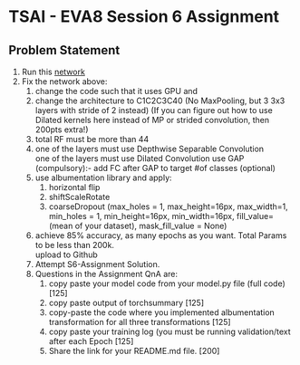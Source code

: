# TSAI - EVA8 Session 6 Assignment

## Problem Statement

1. Run this [network](https://colab.research.google.com/drive/1qlewMtxcAJT6fIJdmMh8pSf2e-dh51Rw)  
2. Fix the network above:  
    1. change the code such that it uses GPU and  
    2. change the architecture to C1C2C3C40 (No MaxPooling, but 3 3x3 layers with stride of 2 instead) (If you can figure out how to use Dilated kernels here instead of MP or strided convolution, then 200pts extra!)   
    3. total RF must be more than 44  
    4. one of the layers must use Depthwise Separable Convolution  
    one of the layers must use Dilated Convolution
    use GAP (compulsory):- add FC after GAP to target #of classes (optional)
    5. use albumentation library and apply:  
        1. horizontal flip
        2. shiftScaleRotate
        3. coarseDropout (max_holes = 1, max_height=16px, max_width=1, min_holes = 1, min_height=16px, min_width=16px, fill_value=(mean of your dataset), mask_fill_value = None)  
    6. achieve 85% accuracy, as many epochs as you want. Total Params to be less than 200k.  
    upload to Github
    7. Attempt S6-Assignment Solution.  
    8. Questions in the Assignment QnA are:  
        1. copy paste your model code from your model.py file (full code) [125]  
        2. copy paste output of torchsummary [125]  
        3. copy-paste the code where you implemented albumentation transformation for all three transformations [125]  
        4. copy paste your training log (you must be running validation/text after each Epoch [125]  
        5. Share the link for your README.md file. [200]  

